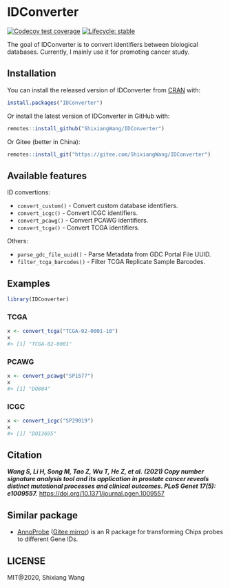 
<!-- README.md is generated from README.Rmd. Please edit that file -->

# IDConverter

<!-- badges: start -->

[![Codecov test
coverage](https://codecov.io/gh/ShixiangWang/IDConverter/branch/master/graph/badge.svg)](https://codecov.io/gh/ShixiangWang/IDConverter?branch=master)
[![Lifecycle:
stable](https://img.shields.io/badge/lifecycle-stable-brightgreen.svg)](https://www.tidyverse.org/lifecycle/#stable)
<!-- badges: end -->

The goal of IDConverter is to convert identifiers between biological
databases. Currently, I mainly use it for promoting cancer study.

## Installation

You can install the released version of IDConverter from
[CRAN](https://CRAN.R-project.org) with:

``` r
install.packages("IDConverter")
```

Or install the latest version of IDConverter in GitHub with:

``` r
remotes::install_github("ShixiangWang/IDConverter")
```

Or Gitee (better in China):

``` r
remotes::install_git("https://gitee.com/ShixiangWang/IDConverter")
```

## Available features

ID convertions:

-   `convert_custom()` - Convert custom database identifiers.
-   `convert_icgc()` - Convert ICGC identifiers.
-   `convert_pcawg()` - Convert PCAWG identifiers.
-   `convert_tcga()` - Convert TCGA identifiers.

Others:

-   `parse_gdc_file_uuid()` - Parse Metadata from GDC Portal File UUID.
-   `filter_tcga_barcodes()` - Filter TCGA Replicate Sample Barcodes.

## Examples

``` r
library(IDConverter)
```

### TCGA

``` r
x <- convert_tcga("TCGA-02-0001-10")
x
#> [1] "TCGA-02-0001"
```

### PCAWG

``` r
x <- convert_pcawg("SP1677")
x
#> [1] "DO804"
```

### ICGC

``` r
x <- convert_icgc("SP29019")
x
#> [1] "DO13695"
```

## Citation

***Wang S, Li H, Song M, Tao Z, Wu T, He Z, et al. (2021) Copy number
signature analysis tool and its application in prostate cancer reveals
distinct mutational processes and clinical outcomes. PLoS Genet 17(5):
e1009557.*** <https://doi.org/10.1371/journal.pgen.1009557>

## Similar package

-   [AnnoProbe](https://github.com/jmzeng1314/AnnoProbe/) ([Gitee
    mirror](https://gitee.com/jmzeng/annoprobe)) is an R package for
    transforming Chips probes to different Gene IDs.

## LICENSE

MIT@2020, Shixiang Wang
